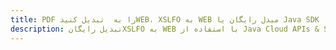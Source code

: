 ---title: PDF را به  تبدیل کنیدWEB، XSLFO به WEB مبدل رایگان یا Java SDKdescription: تبدیل رایگانXSLFO به WEB با استفاده از Java Cloud APIs & SDK همچنین اسناد PDF را در Cloud ایجاد، ویرایش و رندر کنید.---